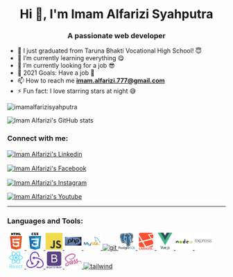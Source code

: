 <h1 align="center">Hi 👋, I'm Imam Alfarizi Syahputra</h1>
<h3 align="center">A passionate web developer</h3>

- 🔭 I just graduated from Taruna Bhakti Vocational High School! 😇
- 🌱 I’m currently learning everything 😋
- 👯 I’m currently looking for a job 😎
- 🥅 2021 Goals: Have a job 🤣
- 📫 How to reach me **imam.alfarizi.777@gmail.com**
- ⚡ Fun fact: I love starring stars at night 😅

<p align="left"> 
<img src="https://komarev.com/ghpvc/?username=imamalfarizisyahputra&label=Profile%20views&color=0e75b6&style=flat" alt="imamalfarizisyahputra" /> </p>

![Imam Alfarizi's GitHub stats](https://github-readme-stats.vercel.app/api?username=ImamAlfariziSyahputra&show_icons=true&theme=buefy)

<h3 align="left">Connect with me:</h3>
<p align="left">

<a 
href="www.linkedin.com/in/imam-alfarizi" target="blank">
<img align="center" src="https://raw.githubusercontent.com/rahuldkjain/github-profile-readme-generator/master/src/images/icons/Social/linked-in-alt.svg" alt="Imam Alfarizi's Linkedin" height="30" width="40" />
</a>

<a 
href="https://web.facebook.com/imam.alfarizi.754" target="blank">
<img align="center" src="https://raw.githubusercontent.com/rahuldkjain/github-profile-readme-generator/master/src/images/icons/Social/facebook.svg" alt="Imam Alfarizi's Facebook" height="30" width="40" />
</a>

<a 
href="https://instagram.com/mamlzy" target="blank">
<img align="center" src="https://raw.githubusercontent.com/rahuldkjain/github-profile-readme-generator/master/src/images/icons/Social/instagram.svg" alt="Imam Alfarizi's Instagram" height="30" width="40" />
</a>

<a 
href="https://www.youtube.com/channel/UCaK4PDmD2RJhNuHkr1ZNSMw" target="blank">
<img align="center" src="https://raw.githubusercontent.com/rahuldkjain/github-profile-readme-generator/master/src/images/icons/Social/youtube.svg" alt="Imam Alfarizi's Youtube" height="30" width="40" />
</a>
</p>

---

<h3 align="left">Languages and Tools:</h3>
<p align="left"> 
<a 
    href="https://www.w3.org/html/" target="_blank"> 
    <img src="https://raw.githubusercontent.com/devicons/devicon/master/icons/html5/html5-original-wordmark.svg" alt="html5" width="40" height="40"
    /> 
</a> 
<a 
    href="https://www.w3schools.com/css/" target="_blank"> 
    <img src="https://raw.githubusercontent.com/devicons/devicon/master/icons/css3/css3-original-wordmark.svg" alt="css3" width="40" height="40"
    /> 
</a> 
<a 
    href="https://developer.mozilla.org/en-US/docs/Web/JavaScript" target="_blank"> 
    <img src="https://raw.githubusercontent.com/devicons/devicon/master/icons/javascript/javascript-original.svg" alt="javascript" width="40" height="40"
    /> 
</a> 
<a 
    href="https://www.php.net" target="_blank"> 
    <img src="https://raw.githubusercontent.com/devicons/devicon/master/icons/php/php-original.svg" alt="php" width="40" height="40"
    /> 
</a> 
<a 
    href="https://www.mysql.com/" target="_blank"> 
    <img src="https://raw.githubusercontent.com/devicons/devicon/master/icons/mysql/mysql-original-wordmark.svg" alt="mysql" width="40" height="40"
    /> 
</a> 
<a 
    href="https://git-scm.com/" target="_blank"> 
    <img src="https://www.vectorlogo.zone/logos/git-scm/git-scm-icon.svg" alt="git" width="40" height="40"/> 
</a> 
<a 
    href="https://www.postgresql.org" target="_blank"> 
    <img src="https://raw.githubusercontent.com/devicons/devicon/master/icons/postgresql/postgresql-original-wordmark.svg" alt="postgresql" width="40" height="40"
    /> 
</a> 
<a 
    href="https://laravel.com/" target="_blank"> 
    <img src="https://raw.githubusercontent.com/devicons/devicon/master/icons/laravel/laravel-plain-wordmark.svg" alt="laravel" width="40" height="40"
    /> 
</a> 
<a 
    href="https://vuejs.org/" target="_blank"> 
    <img src="https://raw.githubusercontent.com/devicons/devicon/master/icons/vuejs/vuejs-original-wordmark.svg" alt="vuejs" width="40" height="40"
    /> 
</a>
<a 
    href="https://nodejs.org" target="_blank"> 
    <img src="https://raw.githubusercontent.com/devicons/devicon/master/icons/nodejs/nodejs-original-wordmark.svg" alt="nodejs" width="40" height="40"
    /> 
</a> 
<a 
    href="https://expressjs.com" target="_blank"> 
    <img src="https://raw.githubusercontent.com/devicons/devicon/master/icons/express/express-original-wordmark.svg" alt="express" width="40" height="40"
    /> 
</a> 
<a 
    href="https://reactjs.org/" target="_blank"> 
    <img src="https://raw.githubusercontent.com/devicons/devicon/master/icons/react/react-original-wordmark.svg" alt="react" width="40" height="40"
    /> 
</a> 
<a 
    href="https://redux.js.org" target="_blank"> 
    <img src="https://raw.githubusercontent.com/devicons/devicon/master/icons/redux/redux-original.svg" alt="redux" width="40" height="40"
    /> 
</a> 
<a 
    href="https://getbootstrap.com" target="_blank"> 
    <img src="https://raw.githubusercontent.com/devicons/devicon/master/icons/bootstrap/bootstrap-plain-wordmark.svg" alt="bootstrap" width="40" height="40"
    /> 
</a> 
<a 
    href="https://sass-lang.com" target="_blank"> 
    <img src="https://raw.githubusercontent.com/devicons/devicon/master/icons/sass/sass-original.svg" alt="sass" width="40" height="40"
    /> 
</a> 
<a 
    href="https://tailwindcss.com/" target="_blank"> 
    <img src="https://www.vectorlogo.zone/logos/tailwindcss/tailwindcss-icon.svg" alt="tailwind" width="40" height="40"
    /> 
</a> 
</p>

[youtube]: https://www.youtube.com/channel/UCaK4PDmD2RJhNuHkr1ZNSMw
[instagram]: https://www.instagram.com/mamlzy/
[linkedin]: https://www.linkedin.com/in/imam-alfarizi/

